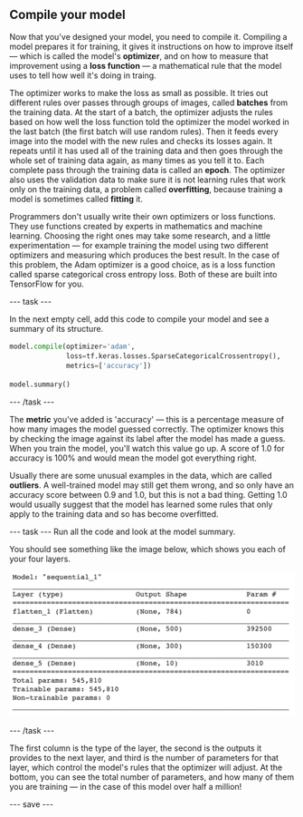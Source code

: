 ## Compile your model

Now that you've designed your model, you need to compile it. Compiling a model prepares it for training, it gives it instructions on how to improve itself — which is called the model's **optimizer**, and on how to measure that improvement using a **loss function** — a mathematical rule that the model uses to tell how well it's doing in traing. 

The optimizer works to make the loss as small as possible. It tries out different rules over passes through groups of images, called **batches** from the training data. At the start of a batch, the optimizer adjusts the rules based on how well the loss function told the optimizer the model worked in the last batch (the first batch will use random rules). Then it feeds every image into the model with the new rules and checks its losses again. It repeats until it has used all of the training data and then goes through the whole set of training data again, as many times as you tell it to. Each complete pass through the training data is called an **epoch**. The optimizer also uses the validation data to make sure it is not learning rules that work only on the training data, a problem called **overfitting**, because training a model is sometimes called **fitting** it.

Programmers don't usually write their own optimizers or loss functions. They use functions created by experts in mathematics and machine learning. Choosing the right ones may take some research, and a little experimentation — for example training the model using two different optimizers and measuring which produces the best result. In the case of this problem, the Adam optimizer is a good choice, as is a loss function called sparse categorical cross entropy loss. Both of these are built into TensorFlow for you.

--- task ---

In the next empty cell, add this code to compile your model and see a summary of its structure.

```python
model.compile(optimizer='adam',
              loss=tf.keras.losses.SparseCategoricalCrossentropy(),
              metrics=['accuracy'])

model.summary()
```

--- /task ---

The **metric** you've added is 'accuracy' — this is a percentage measure of how many images the model guessed correctly. The optimizer knows this by checking the image against its label after the model has made a guess. When you train the model, you'll watch this value go up. A score of 1.0 for accuracy is 100% and would mean the model got everything right. 

Usually there are some unusual examples in the data, which are called **outliers**. A well-trained model may still get them wrong, and so only have an accuracy score between 0.9 and 1.0, but this is not a bad thing. Getting 1.0 would usually suggest that the model has learned some rules that only apply to the training data and so has become overfitted.

--- task ---
Run all the code and look at the model summary.

You should see something like the image below, which shows you each of your four layers. 

![The summary table produced by model.summary() in the Colab notebook](images/model_summary.png)

--- /task ---

The first column is the type of the layer, the second is the outputs it provides to the next layer, and third is the number of parameters for that layer, which control the model's rules that the optimizer will adjust. At the bottom, you can see the total number of parameters, and how many of them you are training — in the case of this model over half a million!

--- save ---
